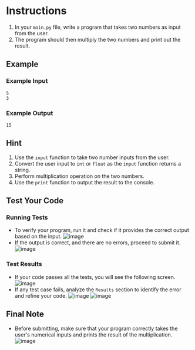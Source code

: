 # Instructions
1. In your `main.py` file, write a program that takes two numbers as input from the user.
2. The program should then multiply the two numbers and print out the result.

## Example
### Example Input
```plaintext
5
3
```
### Example Output
```plaintext
15
```

## Hint
1. Use the `input` function to take two number inputs from the user.
2. Convert the user input to `int` or `float` as the `input` function returns a string.
3. Perform multiplication operation on the two numbers.
4. Use the `print` function to output the result to the console.

## Test Your Code
### Running Tests
- To verify your program, run it and check if it provides the correct output based on the input.
   ![image](tests_tools.png)
- If the output is correct, and there are no errors, proceed to submit it.
   ![image](submit.png)

### Test Results
- If your code passes all the tests, you will see the following screen.
   ![image](pass.png)
- If any test case fails, analyze the `Results` section to identify the error and refine your code.
   ![image](fail_tests.png)
   ![image](results.png)

## Final Note
- Before submitting, make sure that your program correctly takes the user's numerical inputs and prints the result of the multiplication.
   ![image](submit.png)

